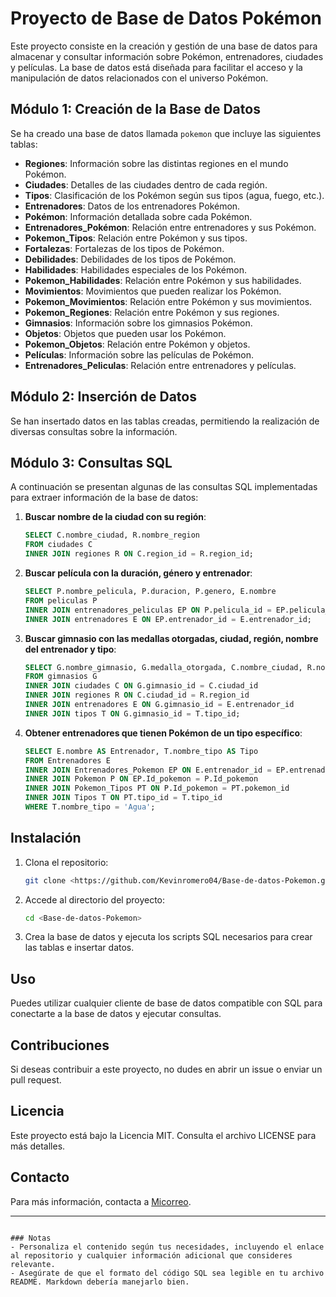 

# Proyecto de Base de Datos Pokémon

Este proyecto consiste en la creación y gestión de una base de datos para almacenar y consultar información sobre Pokémon, entrenadores, ciudades y películas. La base de datos está diseñada para facilitar el acceso y la manipulación de datos relacionados con el universo Pokémon.

## Módulo 1: Creación de la Base de Datos

Se ha creado una base de datos llamada `pokemon` que incluye las siguientes tablas:

- **Regiones**: Información sobre las distintas regiones en el mundo Pokémon.
- **Ciudades**: Detalles de las ciudades dentro de cada región.
- **Tipos**: Clasificación de los Pokémon según sus tipos (agua, fuego, etc.).
- **Entrenadores**: Datos de los entrenadores Pokémon.
- **Pokémon**: Información detallada sobre cada Pokémon.
- **Entrenadores_Pokémon**: Relación entre entrenadores y sus Pokémon.
- **Pokemon_Tipos**: Relación entre Pokémon y sus tipos.
- **Fortalezas**: Fortalezas de los tipos de Pokémon.
- **Debilidades**: Debilidades de los tipos de Pokémon.
- **Habilidades**: Habilidades especiales de los Pokémon.
- **Pokemon_Habilidades**: Relación entre Pokémon y sus habilidades.
- **Movimientos**: Movimientos que pueden realizar los Pokémon.
- **Pokemon_Movimientos**: Relación entre Pokémon y sus movimientos.
- **Pokemon_Regiones**: Relación entre Pokémon y sus regiones.
- **Gimnasios**: Información sobre los gimnasios Pokémon.
- **Objetos**: Objetos que pueden usar los Pokémon.
- **Pokemon_Objetos**: Relación entre Pokémon y objetos.
- **Películas**: Información sobre las películas de Pokémon.
- **Entrenadores_Peliculas**: Relación entre entrenadores y películas.

## Módulo 2: Inserción de Datos

Se han insertado datos en las tablas creadas, permitiendo la realización de diversas consultas sobre la información.

## Módulo 3: Consultas SQL

A continuación se presentan algunas de las consultas SQL implementadas para extraer información de la base de datos:

1. **Buscar nombre de la ciudad con su región**:
   ```sql
   SELECT C.nombre_ciudad, R.nombre_region
   FROM ciudades C
   INNER JOIN regiones R ON C.region_id = R.region_id;

2. **Buscar película con la duración, género y entrenador**:
    ```sql
    SELECT P.nombre_pelicula, P.duracion, P.genero, E.nombre
    FROM peliculas P
    INNER JOIN entrenadores_peliculas EP ON P.pelicula_id = EP.pelicula_id
    INNER JOIN entrenadores E ON EP.entrenador_id = E.entrenador_id;

3. **Buscar gimnasio con las medallas otorgadas, ciudad, región, nombre del entrenador y tipo**:
    ```sql
    SELECT G.nombre_gimnasio, G.medalla_otorgada, C.nombre_ciudad, R.nombre_region, E.nombre, T.nombre_tipo
    FROM gimnasios G
    INNER JOIN ciudades C ON G.gimnasio_id = C.ciudad_id
    INNER JOIN regiones R ON C.ciudad_id = R.region_id
    INNER JOIN entrenadores E ON G.gimnasio_id = E.entrenador_id
    INNER JOIN tipos T ON G.gimnasio_id = T.tipo_id;

4. **Obtener entrenadores que tienen Pokémon de un tipo específico**:
    ```sql
    SELECT E.nombre AS Entrenador, T.nombre_tipo AS Tipo
    FROM Entrenadores E
    INNER JOIN Entrenadores_Pokemon EP ON E.entrenador_id = EP.entrenador_id
    INNER JOIN Pokemon P ON EP.Id_pokemon = P.Id_pokemon
    INNER JOIN Pokemon_Tipos PT ON P.Id_pokemon = PT.pokemon_id
    INNER JOIN Tipos T ON PT.tipo_id = T.tipo_id
    WHERE T.nombre_tipo = 'Agua';


## Instalación

1. Clona el repositorio:
   ```bash
   git clone <https://github.com/Kevinromero04/Base-de-datos-Pokemon.git>
   ```
2. Accede al directorio del proyecto:
   ```bash
   cd <Base-de-datos-Pokemon>
   ```
3. Crea la base de datos y ejecuta los scripts SQL necesarios para crear las tablas e insertar datos.

## Uso

Puedes utilizar cualquier cliente de base de datos compatible con SQL para conectarte a la base de datos y ejecutar consultas.

## Contribuciones

Si deseas contribuir a este proyecto, no dudes en abrir un issue o enviar un pull request.

## Licencia

Este proyecto está bajo la Licencia MIT. Consulta el archivo LICENSE para más detalles.
## Contacto

Para más información, contacta a [Micorreo](kevinromerorincon7@gmail.com).

---
```

### Notas
- Personaliza el contenido según tus necesidades, incluyendo el enlace al repositorio y cualquier información adicional que consideres relevante.
- Asegúrate de que el formato del código SQL sea legible en tu archivo README. Markdown debería manejarlo bien.



